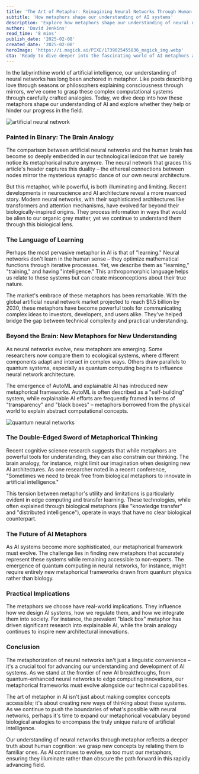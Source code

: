 ```yaml
---
title: 'The Art of Metaphor: Reimagining Neural Networks Through Human Understanding'
subtitle: 'How metaphors shape our understanding of AI systems'
description: 'Explore how metaphors shape our understanding of neural networks and AI systems, from biological analogies to emerging frameworks. This analysis examines the benefits and limitations of metaphorical thinking in artificial intelligence, and how our conceptual models must evolve with advancing technology.'
author: 'David Jenkins'
read_time: '8 mins'
publish_date: '2025-02-08'
created_date: '2025-02-08'
heroImage: 'https://i.magick.ai/PIXE/1739025455836_magick_img.webp'
cta: 'Ready to dive deeper into the fascinating world of AI metaphors and neural networks? Follow MagickAI on LinkedIn for cutting-edge insights and join the conversation about how we conceptualize artificial intelligence.'
---
```


In the labyrinthine world of artificial intelligence, our understanding of neural networks has long been anchored in metaphor. Like poets describing love through seasons or philosophers explaining consciousness through mirrors, we've come to grasp these complex computational systems through carefully crafted analogies. Today, we dive deep into how these metaphors shape our understanding of AI and explore whether they help or hinder our progress in the field.

![artificial neural network](https://i.magick.ai/PIXE/1739025455836_magick_img.webp)

### Painted in Binary: The Brain Analogy

The comparison between artificial neural networks and the human brain has become so deeply embedded in our technological lexicon that we barely notice its metaphorical nature anymore. The neural network that graces this article's header captures this duality – the ethereal connections between nodes mirror the mysterious synaptic dance of our own neural architecture.

But this metaphor, while powerful, is both illuminating and limiting. Recent developments in neuroscience and AI architecture reveal a more nuanced story. Modern neural networks, with their sophisticated architectures like transformers and attention mechanisms, have evolved far beyond their biologically-inspired origins. They process information in ways that would be alien to our organic grey matter, yet we continue to understand them through this biological lens.

### The Language of Learning

Perhaps the most pervasive metaphor in AI is that of "learning." Neural networks don't learn in the human sense – they optimize mathematical functions through iterative processes. Yet, we describe them as "learning," "training," and having "intelligence." This anthropomorphic language helps us relate to these systems but can create misconceptions about their true nature.

The market's embrace of these metaphors has been remarkable. With the global artificial neural network market projected to reach $1.5 billion by 2030, these metaphors have become powerful tools for communicating complex ideas to investors, developers, and users alike. They've helped bridge the gap between technical complexity and practical understanding.

### Beyond the Brain: New Metaphors for New Understanding

As neural networks evolve, new metaphors are emerging. Some researchers now compare them to ecological systems, where different components adapt and interact in complex ways. Others draw parallels to quantum systems, especially as quantum computing begins to influence neural network architecture.

The emergence of AutoML and explainable AI has introduced new metaphorical frameworks. AutoML is often described as a "self-building" system, while explainable AI efforts are frequently framed in terms of "transparency" and "black boxes" – metaphors borrowed from the physical world to explain abstract computational concepts.

![quantum neural networks](https://i.magick.ai/PIXE/1739025455839_magick_img.webp)

### The Double-Edged Sword of Metaphorical Thinking

Recent cognitive science research suggests that while metaphors are powerful tools for understanding, they can also constrain our thinking. The brain analogy, for instance, might limit our imagination when designing new AI architectures. As one researcher noted in a recent conference, "Sometimes we need to break free from biological metaphors to innovate in artificial intelligence."

This tension between metaphor's utility and limitations is particularly evident in edge computing and transfer learning. These technologies, while often explained through biological metaphors (like "knowledge transfer" and "distributed intelligence"), operate in ways that have no clear biological counterpart.

### The Future of AI Metaphors

As AI systems become more sophisticated, our metaphorical framework must evolve. The challenge lies in finding new metaphors that accurately represent these systems while remaining accessible to non-experts. The emergence of quantum computing in neural networks, for instance, might require entirely new metaphorical frameworks drawn from quantum physics rather than biology.

### Practical Implications

The metaphors we choose have real-world implications. They influence how we design AI systems, how we regulate them, and how we integrate them into society. For instance, the prevalent "black box" metaphor has driven significant research into explainable AI, while the brain analogy continues to inspire new architectural innovations.

### Conclusion

The metaphorization of neural networks isn't just a linguistic convenience – it's a crucial tool for advancing our understanding and development of AI systems. As we stand at the frontier of new AI breakthroughs, from quantum-enhanced neural networks to edge computing innovations, our metaphorical frameworks must evolve alongside our technical capabilities.

The art of metaphor in AI isn't just about making complex concepts accessible; it's about creating new ways of thinking about these systems. As we continue to push the boundaries of what's possible with neural networks, perhaps it's time to expand our metaphorical vocabulary beyond biological analogies to encompass the truly unique nature of artificial intelligence.

Our understanding of neural networks through metaphor reflects a deeper truth about human cognition: we grasp new concepts by relating them to familiar ones. As AI continues to evolve, so too must our metaphors, ensuring they illuminate rather than obscure the path forward in this rapidly advancing field.